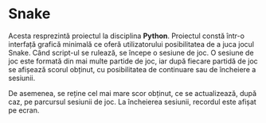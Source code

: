 # Snake

Acesta resprezintă proiectul la disciplina **Python**. Proiectul constă într-o interfață grafică minimală ce oferă utilizatorului posibilitatea de a juca jocul Snake. Când script-ul se rulează, se începe o sesiune de joc. O sesiune de joc este formată din mai multe partide de joc, iar după fiecare partidă de joc se afișează scorul obținut, cu posibilitatea de continuare sau de încheiere a sesiunii.


De asemenea, se reține cel mai mare scor obținut, ce se actualizează, după caz, pe parcursul sesiunii de joc. La încheierea sesiunii, recordul este afișat pe ecran.
